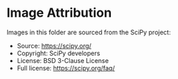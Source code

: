 # Image Attribution

Images in this folder are sourced from the SciPy project:

- Source: <https://scipy.org/>
- Copyright: SciPy developers
- License: BSD 3-Clause License
- Full license: <https://scipy.org/faq/>
